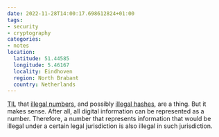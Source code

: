 ```yaml
---
date: 2022-11-28T14:00:17.698612824+01:00
tags:
- security
- cryptography
categories:
- notes
location:
  latitude: 51.44585
  longitude: 5.46167
  locality: Eindhoven
  region: North Brabant
  country: Netherlands
---
```


<abbr title="Today I learned">TIL</abbr> that [illegal numbers](https://en.wikipedia.org/wiki/Illegal_number), and possibly [illegal hashes](https://shkspr.mobi/blog/2022/11/illegal-hashes/), are a thing. But it makes sense. After all, all digital information can be represented as a number. Therefore, a number that represents information that would be illegal under a certain legal jurisdiction is also illegal in such jurisdiction.
